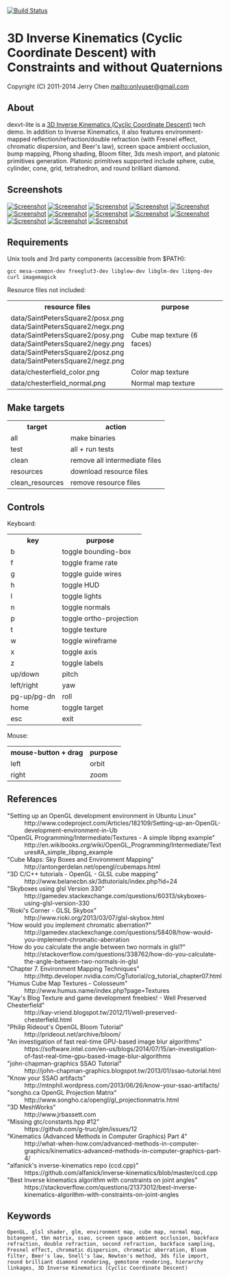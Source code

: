 [![Build Status](https://secure.travis-ci.org/onlyuser/dexvt-lite.png)](http://travis-ci.org/onlyuser/dexvt-lite)

3D Inverse Kinematics (Cyclic Coordinate Descent) with Constraints and without Quaternions
==========================================================================================

Copyright (C) 2011-2014 Jerry Chen <mailto:onlyuser@gmail.com>

About
-----

dexvt-lite is a [3D Inverse Kinematics (Cyclic Coordinate Descent)](https://github.com/onlyuser/dexvt-lite/blob/master/src/TransformObject.cpp#L338) tech demo.
In addition to Inverse Kinematics, it also features environment-mapped reflection/refraction/double refraction (with Fresnel effect, chromatic dispersion, and Beer's law), screen space ambient occlusion, bump mapping, Phong shading, Bloom filter, 3ds mesh import, and platonic primitives generation.
Platonic primitives supported include sphere, cube, cylinder, cone, grid, tetrahedron, and round brilliant diamond.

Screenshots
-----------

[![Screenshot](https://sites.google.com/site/onlyuser/projects/graphics/thumbs/dexvt-lite_fanta_thumb.gif?attredirects=0)](https://sites.google.com/site/onlyuser/projects/graphics/images/dexvt-lite_fanta.gif?attredirects=0)
[![Screenshot](https://sites.google.com/site/onlyuser/projects/graphics/thumbs/dexvt-lite_boids_thumb.png)](https://sites.google.com/site/onlyuser/projects/graphics/images/dexvt-lite_boids.png)
[![Screenshot](https://sites.google.com/site/onlyuser/projects/graphics/thumbs/dexvt-lite_freerot_thumb.png)](https://sites.google.com/site/onlyuser/projects/graphics/images/dexvt-lite_freerot.png)
[![Screenshot](https://sites.google.com/site/onlyuser/projects/graphics/thumbs/dexvt-lite_hexapod_thumb.png)](https://sites.google.com/site/onlyuser/projects/graphics/images/dexvt-lite_hexapod.png)
[![Screenshot](https://sites.google.com/site/onlyuser/projects/graphics/thumbs/dexvt-lite_path_hexapod_thumb.png)](https://sites.google.com/site/onlyuser/projects/graphics/images/dexvt-lite_path_hexapod.png)
[![Screenshot](https://sites.google.com/site/onlyuser/projects/graphics/thumbs/dexvt-lite_rail_thumb.png)](https://sites.google.com/site/onlyuser/projects/graphics/images/dexvt-lite_rail.png)
[![Screenshot](https://sites.google.com/site/onlyuser/projects/graphics/thumbs/dexvt-lite_path_stewart_thumb.png)](https://sites.google.com/site/onlyuser/projects/graphics/images/dexvt-lite_path_stewart.png)
[![Screenshot](https://sites.google.com/site/onlyuser/projects/graphics/thumbs/dexvt-lite_spider_thumb.png)](https://sites.google.com/site/onlyuser/projects/graphics/images/dexvt-lite_spider.png)
[![Screenshot](https://sites.google.com/site/onlyuser/projects/graphics/thumbs/dexvt-lite_spider_wireframe_thumb.png)](https://sites.google.com/site/onlyuser/projects/graphics/images/dexvt-lite_spider_wireframe.png)
[![Screenshot](https://sites.google.com/site/onlyuser/projects/graphics/thumbs/dexvt-lite_path_deltabot_thumb.png)](https://sites.google.com/site/onlyuser/projects/graphics/images/dexvt-lite_path_deltabot.png)
[![Screenshot](https://sites.google.com/site/onlyuser/projects/graphics/thumbs/dexvt-lite_path_3dprinter_thumb.png)](https://sites.google.com/site/onlyuser/projects/graphics/images/dexvt-lite_path_3dprinter.png)
[![Screenshot](https://sites.google.com/site/onlyuser/projects/graphics/thumbs/dexvt-lite_path_fanta_thumb.png)](https://sites.google.com/site/onlyuser/projects/graphics/images/dexvt-lite_path_fanta.png)
[![Screenshot](https://sites.google.com/site/onlyuser/projects/graphics/thumbs/dexvt-lite_path_fanta_wireframe_thumb.png)](https://sites.google.com/site/onlyuser/projects/graphics/images/dexvt-lite_path_fanta_wireframe.png)

Requirements
------------

Unix tools and 3rd party components (accessible from $PATH):

    gcc mesa-common-dev freeglut3-dev libglew-dev libglm-dev libpng-dev curl imagemagick

Resource files not included:

<table>
    <tr>
        <th>resource files</th>
        <th>purpose</th>
    </tr>
    <tr>
        <td>
            data/SaintPetersSquare2/posx.png<br>
            data/SaintPetersSquare2/negx.png<br>
            data/SaintPetersSquare2/posy.png<br>
            data/SaintPetersSquare2/negy.png<br>
            data/SaintPetersSquare2/posz.png<br>
            data/SaintPetersSquare2/negz.png
        </td>
        <td>Cube map texture (6 faces)</td>
    </tr>
    <tr>
        <td>data/chesterfield_color.png</td>
        <td>Color map texture</td>
    </tr>
    <tr>
        <td>data/chesterfield_normal.png</td>
        <td>Normal map texture</td>
    </tr>
</table>

Make targets
------------

<table>
    <tr><th> target          </th><th> action                        </th></tr>
    <tr><td> all             </td><td> make binaries                 </td></tr>
    <tr><td> test            </td><td> all + run tests               </td></tr>
    <tr><td> clean           </td><td> remove all intermediate files </td></tr>
    <tr><td> resources       </td><td> download resource files       </td></tr>
    <tr><td> clean_resources </td><td> remove resource files         </td></tr>
</table>

Controls
--------

Keyboard:

<table>
    <tr><th> key         </th><th> purpose                 </th></tr>
    <tr><td> b           </td><td> toggle bounding-box     </td></tr>
    <tr><td> f           </td><td> toggle frame rate       </td></tr>
    <tr><td> g           </td><td> toggle guide wires      </td></tr>
    <tr><td> h           </td><td> toggle HUD              </td></tr>
    <tr><td> l           </td><td> toggle lights           </td></tr>
    <tr><td> n           </td><td> toggle normals          </td></tr>
    <tr><td> p           </td><td> toggle ortho-projection </td></tr>
    <tr><td> t           </td><td> toggle texture          </td></tr>
    <tr><td> w           </td><td> toggle wireframe        </td></tr>
    <tr><td> x           </td><td> toggle axis             </td></tr>
    <tr><td> z           </td><td> toggle labels           </td></tr>
    <tr><td> up/down     </td><td> pitch                   </td></tr>
    <tr><td> left/right  </td><td> yaw                     </td></tr>
    <tr><td> pg-up/pg-dn </td><td> roll                    </td></tr>
    <tr><td> home        </td><td> toggle target           </td></tr>
    <tr><td> esc         </td><td> exit                    </td></tr>
</table>

Mouse:

<table>
    <tr><th> mouse-button + drag </th><th> purpose </th></tr>
    <tr><td> left                </td><td> orbit   </td></tr>
    <tr><td> right               </td><td> zoom    </td></tr>
</table>

References
----------

<dl>
    <dt>"Setting up an OpenGL development environment in Ubuntu Linux"</dt>
    <dd>http://www.codeproject.com/Articles/182109/Setting-up-an-OpenGL-development-environment-in-Ub</dd>
    <dt>"OpenGL Programming/Intermediate/Textures - A simple libpng example"</dt>
    <dd>http://en.wikibooks.org/wiki/OpenGL_Programming/Intermediate/Textures#A_simple_libpng_example</dd>
    <dt>"Cube Maps: Sky Boxes and Environment Mapping"</dt>
    <dd>http://antongerdelan.net/opengl/cubemaps.html</dd>
    <dt>"3D C/C++ tutorials - OpenGL - GLSL cube mapping"</dt>
    <dd>http://www.belanecbn.sk/3dtutorials/index.php?id=24</dd>
    <dt>"Skyboxes using glsl Version 330"</dt>
    <dd>http://gamedev.stackexchange.com/questions/60313/skyboxes-using-glsl-version-330</dd>
    <dt>"Rioki's Corner - GLSL Skybox"</dt>
    <dd>http://www.rioki.org/2013/03/07/glsl-skybox.html</dd>
    <dt>"How would you implement chromatic aberration?"</dt>
    <dd>http://gamedev.stackexchange.com/questions/58408/how-would-you-implement-chromatic-aberration</dd>
    <dt>"How do you calculate the angle between two normals in glsl?"</dt>
    <dd>http://stackoverflow.com/questions/338762/how-do-you-calculate-the-angle-between-two-normals-in-glsl</dd>
    <dt>"Chapter 7. Environment Mapping Techniques"</dt>
    <dd>http://http.developer.nvidia.com/CgTutorial/cg_tutorial_chapter07.html</dd>
    <dt>"Humus Cube Map Textures - Colosseum"</dt>
    <dd>http://www.humus.name/index.php?page=Textures</dd>
    <dt>"Kay's Blog Texture and game development freebies! - Well Preserved Chesterfield"</dt>
    <dd>http://kay-vriend.blogspot.tw/2012/11/well-preserved-chesterfield.html</dd>
    <dt>"Philip Rideout's OpenGL Bloom Tutorial"</dt>
    <dd>http://prideout.net/archive/bloom/</dd>
    <dt>"An investigation of fast real-time GPU-based image blur algorithms"</dt>
    <dd>https://software.intel.com/en-us/blogs/2014/07/15/an-investigation-of-fast-real-time-gpu-based-image-blur-algorithms</dd>
    <dt>"john-chapman-graphics SSAO Tutorial"</dt>
    <dd>http://john-chapman-graphics.blogspot.tw/2013/01/ssao-tutorial.html</dd>
    <dt>"Know your SSAO artifacts"</dt>
    <dd>http://mtnphil.wordpress.com/2013/06/26/know-your-ssao-artifacts/</dd>
    <dt>"songho.ca OpenGL Projection Matrix"</dt>
    <dd>http://www.songho.ca/opengl/gl_projectionmatrix.html</dd>
    <dt>"3D MeshWorks"</dt>
    <dd>http://www.jrbassett.com</dd>
    <dt>"Missing gtc/constants.hpp #12"</dt>
    <dd>https://github.com/g-truc/glm/issues/12</dd>
    <dt>"Kinematics (Advanced Methods in Computer Graphics) Part 4"</dt>
    <dd>http://what-when-how.com/advanced-methods-in-computer-graphics/kinematics-advanced-methods-in-computer-graphics-part-4/</dd>
    <dt>"alfanick's inverse-kinematics repo (ccd.cpp)"</dt>
    <dd>https://github.com/alfanick/inverse-kinematics/blob/master/ccd.cpp</dd>
    <dt>"Best Inverse kinematics algorithm with constraints on joint angles"</dt>
    <dd>https://stackoverflow.com/questions/21373012/best-inverse-kinematics-algorithm-with-constraints-on-joint-angles</dd>
</dl>

Keywords
--------

    OpenGL, glsl shader, glm, environment map, cube map, normal map, bitangent, tbn matrix, ssao, screen space ambient occlusion, backface refraction, double refraction, second refraction, backface sampling, Fresnel effect, chromatic dispersion, chromatic aberration, Bloom filter, Beer's law, Snell's law, Newton's method, 3ds file import, round brilliant diamond rendering, gemstone rendering, hierarchy linkages, 3D Inverse Kinematics (Cyclic Coordinate Descent)
